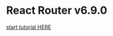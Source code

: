 # React Router v6.9.0

[start tutorial HERE](https://reactrouter.com/en/main/start/tutorial#adding-a-router)

